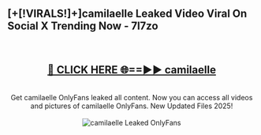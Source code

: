 <h2>[+[!VIRALS!]+]camilaelle Leaked Video Viral On Social X Trending Now - 7l7zo</h2>
<br>
<div align="center">
<h2><a href="https://libra.edu.pl?camilaelle" rel="nofollow">🔴 CLICK HERE 🌐==►► camilaelle</a></h2>
<br>
Get camilaelle OnlyFans leaked all content. Now you can access all videos and pictures of camilaelle OnlyFans. New Updated Files 2025!
<br>
<br>
<a href="https://libra.edu.pl?camilaelle" rel="nofollow" data-target="animated-image.originalLink"><img src="https://i.ibb.co.com/WyWwxjT/player-gif2.gif" alt="camilaelle Leaked OnlyFans" style="max-width: 100%; display: inline-block;" data-target="animated-image.originalImage"></a>
</div>
<br>